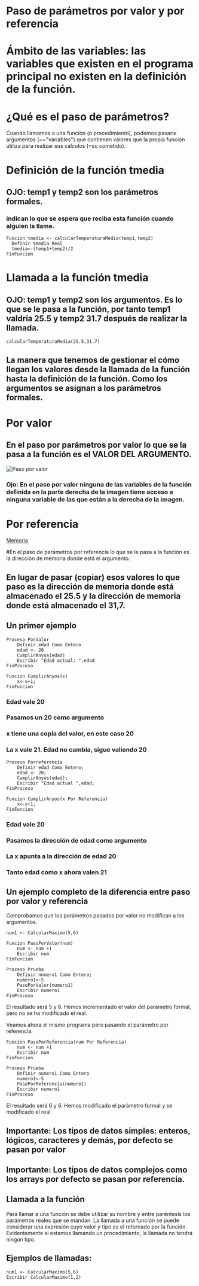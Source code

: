 # Paso de parámetros por valor y por referencia

# Ámbito de las variables: las variables que existen en el programa principal no existen en la definición de la función.

# ¿Qué es el paso de parámetros?

Cuando llamamos a una función (o procedimiento), podemos pasarle argumentos (~="variables") que contienen valores que la propia función utiliza para realizar sus cálculos (=su cometido).

# Definición de la función tmedia

## OJO: temp1 y temp2 son los parámetros formales.
### indican lo que se espera que reciba esta función cuando alguien la llame.

    Funcion tmedia <- calcularTemperaturaMedia(temp1,temp2)
	  Definir tmedia Real
	  tmedia<-(temp1+temp2)/2
    FinFuncion
 
# Llamada a la función tmedia

## OJO: temp1 y temp2 son los argumentos. Es lo que se le pasa a la función, por tanto temp1 valdría 25.5 y temp2 31.7 después de realizar la llamada.

    calcularTemperaturaMedia(25.5,31.7)
    
## La manera que tenemos de gestionar el cómo llegan los valores desde la llamada de la función hasta la definición de la función. Como los argumentos se asignan a los parámetros formales.

# Por valor

## En el paso por parámetros por valor lo que se la pasa a la función es el VALOR DEL ARGUMENTO.

![Paso por valor](https://i.imgur.com/p52Mfj2.png)

### Ojo: En el paso por valor ninguna de las variables de la función definida en la parte derecha de la imagen tiene acceso a ninguna variable de las que están a la derecha de la imagen.

# Por referencia

[Memoria]([http://www.limni.net](https://docs.google.com/presentation/d/1KzSXcWUTSumkybbLSoRjAFRlSVSPJyHXyh59A7knBws/edit?usp=sharing))

#En el paso de parámetros por referencia lo que se le pasa a la función es la dirección de memoria donde está el argumento.

## En lugar de pasar (copiar) esos valores lo que paso es la dirección de memoria donde está almacenado el 25.5 y la dirección de memoria donde está almacenado el 31,7.

## Un primer ejemplo

	Proceso PorValor
		Definir edad Como Entero
		edad <- 20
		CumplirAnyos(edad)
		Escribir "Edad actual: ",edad
	FinProceso

	Funcion CumplirAnyos(x)
		x<-x+1;	
	FinFuncion
	
### Edad vale 20
### Pasamos un 20 como argumento
### x tiene una copia del valor, en este caso 20
### La x vale 21. Edad no cambia, sigue valiendo 20

	Proceso Porreferencia
		Definir edad Como Entero;
		edad <- 20;
		CumplirAnyos(edad);
		Escribir "Edad actual ",edad;
	FinProceso

	Funcion CumplirAnyos(x Por Referencia)
		x<-x+1;	
	FinFuncion

### Edad vale 20
### Pasamos la dirección de edad como argumento
### La x apunta a la dirección de edad 20
### Tanto edad como x ahora valen 21
	

## Un ejemplo completo de la diferencia entre paso por valor y referencia

Comprobamos que los parámetros pasados por valor no modifican a los argumentos.

    num1 <- CalcularMaximo(5,6)

    Funcion PasoPorValor(num)
        num <- num +1
        Escribir num
    FinFuncion    

    Proceso Prueba
        Definir numero1 Como Entero;
        numero1<-5
        PasoPorValor(numero1)
        Escribir numero1
    FinProceso

El resultado será 5 y 6. Hemos incrementado el valor del parámetro formal, pero no se ha modificado el real.

Veamos ahora el mismo programa pero pasando el parámetro por referencia.

    Funcion PasoPorReferencia(num Por Referencia)
        num <- num +1
        Escribir num
    FinFuncion    

    Proceso Prueba
        Definir numero1 Como Entero
        numero1<-5
        PasoPorReferencia(numero1)
        Escribir numero1
    FinProceso

El resultado será 6 y 6. Hemos modificado el parámetro formal y se modificado el real.

## Importante: Los tipos de datos simples: enteros, lógicos, caracteres y demás, por defecto se pasan por valor

## Importante: Los tipos de datos complejos como los arrays por defecto se pasan por referencia.

## Llamada a la función

Para llamar a una función se debe utilizar su nombre y entre paréntesis los parámetros reales que se mandan. La llamada a una función se puede considerar una expresión cuyo valor y tipo es el retornado por la función.
Evidentemente si estamos llamando un procedimiento, la llamada no tendrá ningún tipo.

## Ejemplos de llamadas:

    num1 <- CalcularMaximo(5,6)
    Escribir CalcularMaximo(1,2)
